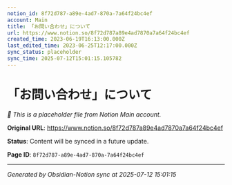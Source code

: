 ```yaml
---
notion_id: 8f72d787-a89e-4ad7-870a-7a64f24bc4ef
account: Main
title: 「お問い合わせ」について
url: https://www.notion.so/8f72d787a89e4ad7870a7a64f24bc4ef
created_time: 2023-06-19T16:13:00.000Z
last_edited_time: 2023-06-25T12:17:00.000Z
sync_status: placeholder
sync_time: 2025-07-12T15:01:15.105782
---
```


# 「お問い合わせ」について

*🔄 This is a placeholder file from Notion Main account.*

**Original URL**: https://www.notion.so/8f72d787a89e4ad7870a7a64f24bc4ef

**Status**: Content will be synced in a future update.

**Page ID**: `8f72d787-a89e-4ad7-870a-7a64f24bc4ef`

---

*Generated by Obsidian-Notion sync at 2025-07-12 15:01:15*

